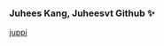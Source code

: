 ### Juhees Kang, Juheesvt Github ✨

[juppi](https://www.notion.so/juheesvt/About-Me-0a01e51251f54ed283a9eae0c9906994) 
